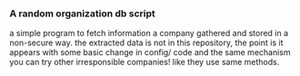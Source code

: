 ### A random organization db script
a simple program to fetch information a company gathered and stored in a non-secure way.
the extracted data is not in this repository, the point is it appears with some basic change in config/ code and the same mechanism you can try other irresponsible companies! like they use same methods.
